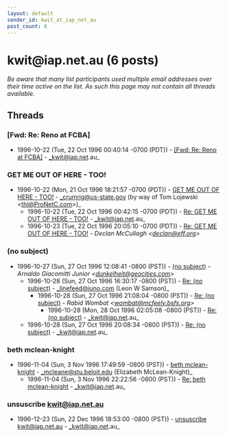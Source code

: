 ```yaml
---
layout: default
sender_id: kwit_at_iap_net_au
post_count: 6
---
```


# kwit<span>@</span>iap.net.au (6 posts)

_Be aware that many list participants used multiple email addresses over their time active on the list. As such this page may not contain all threads available._

## Threads

### [Fwd: Re: Reno at FCBA]
+ 1996-10-22 (Tue, 22 Oct 1996 00:40:14 -0700 (PDT)) - [[Fwd: Re: Reno at FCBA]](/archive/1996/10/fec87a299b070edf7e5370bd232f0466108d1f4e3bda34fdf11c239415a006c5) - _kwit@iap.net.au_

### GET ME OUT OF HERE - TOO!
+ 1996-10-22 (Mon, 21 Oct 1996 18:21:57 -0700 (PDT)) - [GET ME OUT OF HERE - TOO!](/archive/1996/10/b8eeae22c1e6cb31e66cc47a4f99e07b103ffe05612c3437bf345693fe7298ac) - _crumrig@us-state.gov (by way of Tom Lojewski \<thl@ProNetC.com\>)_
  + 1996-10-22 (Tue, 22 Oct 1996 00:42:15 -0700 (PDT)) - [Re: GET ME OUT OF HERE - TOO!](/archive/1996/10/5392ef3a24daf1bf5fb423d023ac7c168470da2416a612444845326f5486e868) - _kwit@iap.net.au_
  + 1996-10-23 (Tue, 22 Oct 1996 20:05:10 -0700 (PDT)) - [Re: GET ME OUT OF HERE - TOO!](/archive/1996/10/6d24c07b448130fbf1be220da0d4f318a51bdb44c4b3e4aad6c93696cbfeb433) - _Declan McCullagh \<declan@eff.org\>_

### (no subject)
+ 1996-10-27 (Sun, 27 Oct 1996 12:08:41 -0800 (PST)) - [(no subject)](/archive/1996/10/c391c1994e49949adeb8dde0177a4ef6630af34402b8e5e504d528c0a4872e6a) - _Arnaldo Giacomitti Junior \<dunkelheit@geocities.com\>_
  + 1996-10-28 (Sun, 27 Oct 1996 16:30:17 -0800 (PST)) - [Re: (no subject)](/archive/1996/10/3c9cd8b60d6635d276e8e6077b5d7c69f8f08d81356dfb30b97f2a5d48801d3a) - _linefeed@juno.com (Leon W Samson)_
    + 1996-10-28 (Sun, 27 Oct 1996 21:08:04 -0800 (PST)) - [Re: (no subject)](/archive/1996/10/70f41976f14f87b8adbdc312430080ffa45bf0f77dff599c571d08c17b272777) - _Rabid Wombat \<wombat@mcfeely.bsfs.org\>_
      + 1996-10-28 (Mon, 28 Oct 1996 02:05:08 -0800 (PST)) - [Re: (no subject)](/archive/1996/10/5cb0fcc535b77cd7347d2d7d46b2952b84897c1baae9609e1c624fa78344923c) - _kwit@iap.net.au_
  + 1996-10-28 (Sun, 27 Oct 1996 20:08:34 -0800 (PST)) - [Re: (no subject)](/archive/1996/10/32841a62e89cd8c9732afda53343f5447f16bd33c9273a09dabe92c4462ae700) - _kwit@iap.net.au_

### beth mclean-knight
+ 1996-11-04 (Sun, 3 Nov 1996 17:49:59 -0800 (PST)) - [beth mclean-knight](/archive/1996/11/ddbfde09f4e0ca54a46b5167975dce82a693073c1ebc2e3c035ab462d2fee722) - _mcleane@stu.beloit.edu (Elizabeth McLean-Knight)_
  + 1996-11-04 (Sun, 3 Nov 1996 22:22:56 -0800 (PST)) - [Re: beth mclean-knight](/archive/1996/11/1836a004bb3d56379a47c84459ba7e50f9c827300854d7d360107767064735fc) - _kwit@iap.net.au_

### unsuscribe   kwit@iap.net.au
+ 1996-12-23 (Sun, 22 Dec 1996 18:53:00 -0800 (PST)) - [unsuscribe   kwit@iap.net.au](/archive/1996/12/9ca0045721d18dd58161253a95a481b8625d8a934b34ad892de112bbb0aec052) - _kwit@iap.net.au_

